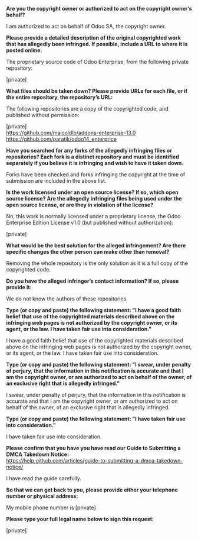 **Are you the copyright owner or authorized to act on the copyright
owner’s behalf?**  

I am authorized to act on behalf of Odoo SA, the copyright owner.

**Please provide a detailed description of the original copyrighted work
that has allegedly been infringed. If possible, include a URL to where
it is posted online.**  

The proprietary source code of Odoo Enterprise, from the following
private repository:

[private]    

**What files should be taken down? Please provide URLs for each file, or
if the entire repository, the repository’s URL:**  

The following repositories are a copy of the copyrighted code, and published
without permission:

[private]   
https://github.com/maicoldlb/addons-enterprise-13.0    
https://github.com/paratik/odoo14_enterprice  

**Have you searched for any forks of the allegedly infringing files or
repositories? Each fork is a distinct repository and must be identified
separately if you believe it is infringing and wish to have it taken down.**  

Forks have been checked and forks infringing the copyright at the time of
submission are included in the above list.

**Is the work licensed under an open source license? If so, which open
source license? Are the allegedly infringing files being used under the
open source license, or are they in violation of the license?**  

No, this work is normally licensed under a proprietary license, the Odoo
Enterprise Edition License v1.0 (but published without authorization):  

[private]  

**What would be the best solution for the alleged infringement? Are
there specific changes the other person can make other than removal?**  

Removing the whole repository is the only solution as it is a full copy of
the copyrighted code.

**Do you have the alleged infringer’s contact information? If so, please
provide it:**  

We do not know the authors of these repositories.

**Type (or copy and paste) the following statement: "I have a good faith
belief that use of the copyrighted materials described above on the
infringing web pages is not authorized by the copyright owner, or its
agent, or the law. I have taken fair use into consideration."**  

I have a good faith belief that use of the copyrighted materials
described above on the infringing web pages is not authorized by the
copyright owner, or its agent, or the law. I have taken fair use into
consideration.

**Type (or copy and paste) the following statement: "I swear, under
penalty of perjury, that the information in this notification is
accurate and that I am the copyright owner, or am authorized to act on
behalf of the owner, of an exclusive right that is allegedly infringed."**  

I swear, under penalty of perjury, that the information in this
notification is accurate and that I am the copyright owner, or am
authorized to act on behalf of the owner, of an exclusive right that is
allegedly infringed.

**Type (or copy and paste) the following statement: "I have taken fair use
into consideration."**  

I have taken fair use into consideration.

**Please confirm that you have you have read our Guide to Submitting a
DMCA Takedown Notice:**  
https://help.github.com/articles/guide-to-submitting-a-dmca-takedown-notice/

I have read the guide carefully.

**So that we can get back to you, please provide either your telephone
number or physical address:**  

My mobile phone number is [private]  

**Please type your full legal name below to sign this request:**  

[private]  
